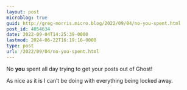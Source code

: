 ```yaml
---
layout: post
microblog: true
guid: http://greg-morris.micro.blog/2022/09/04/no-you-spent.html
post_id: 4054634
date: 2022-09-04T14:25:39-0000
lastmod: 2024-06-22T16:19:16-0000
type: post
url: /2022/09/04/no-you-spent.html
---
```

No **you** spent all day trying to get your posts out of Ghost! 

As nice as it is I can’t be doing with everything being locked away. 
